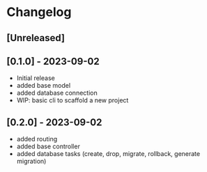 # Changelog

## [Unreleased]

## [0.1.0] - 2023-09-02

- Initial release
- added base model
- added database connection
- WIP: basic cli to scaffold a new project

## [0.2.0] - 2023-09-02

- added routing
- added base controller
- added database tasks (create, drop, migrate, rollback, generate migration)
